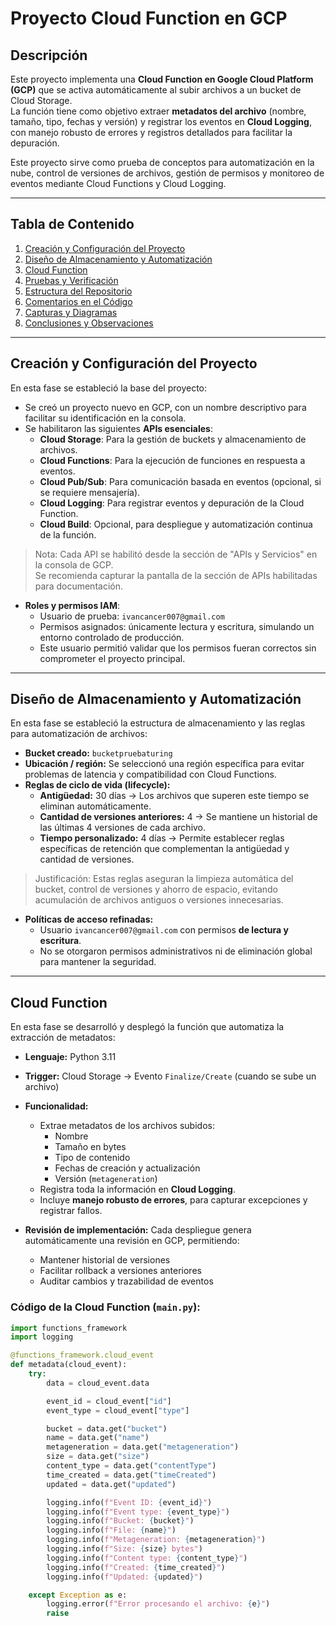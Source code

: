 # Proyecto Cloud Function en GCP

## Descripción
Este proyecto implementa una **Cloud Function en Google Cloud Platform (GCP)** que se activa automáticamente al subir archivos a un bucket de Cloud Storage.  
La función tiene como objetivo extraer **metadatos del archivo** (nombre, tamaño, tipo, fechas y versión) y registrar los eventos en **Cloud Logging**, con manejo robusto de errores y registros detallados para facilitar la depuración.  

Este proyecto sirve como prueba de conceptos para automatización en la nube, control de versiones de archivos, gestión de permisos y monitoreo de eventos mediante Cloud Functions y Cloud Logging.

---

## Tabla de Contenido
1. [Creación y Configuración del Proyecto](#creación-y-configuración-del-proyecto)
2. [Diseño de Almacenamiento y Automatización](#diseño-de-almacenamiento-y-automatización)
3. [Cloud Function](#cloud-function)
4. [Pruebas y Verificación](#pruebas-y-verificación)
5. [Estructura del Repositorio](#estructura-del-repositorio)
6. [Comentarios en el Código](#comentarios-en-el-código)
7. [Capturas y Diagramas](#capturas-y-diagramas)
8. [Conclusiones y Observaciones](#conclusiones-y-observaciones)

---

## Creación y Configuración del Proyecto
En esta fase se estableció la base del proyecto:

- Se creó un proyecto nuevo en GCP, con un nombre descriptivo para facilitar su identificación en la consola.
- Se habilitaron las siguientes **APIs esenciales**:
  - **Cloud Storage**: Para la gestión de buckets y almacenamiento de archivos.
  - **Cloud Functions**: Para la ejecución de funciones en respuesta a eventos.
  - **Cloud Pub/Sub**: Para comunicación basada en eventos (opcional, si se requiere mensajería).
  - **Cloud Logging**: Para registrar eventos y depuración de la Cloud Function.
  - **Cloud Build**: Opcional, para despliegue y automatización continua de la función.

> Nota: Cada API se habilitó desde la sección de "APIs y Servicios" en la consola de GCP.  
> Se recomienda capturar la pantalla de la sección de APIs habilitadas para documentación.

- **Roles y permisos IAM**:
  - Usuario de prueba: `ivancancer007@gmail.com`
  - Permisos asignados: únicamente lectura y escritura, simulando un entorno controlado de producción.
  - Este usuario permitió validar que los permisos fueran correctos sin comprometer el proyecto principal.

---

## Diseño de Almacenamiento y Automatización
En esta fase se estableció la estructura de almacenamiento y las reglas para automatización de archivos:

- **Bucket creado:** `bucketpruebaturing`  
- **Ubicación / región:** Se seleccionó una región específica para evitar problemas de latencia y compatibilidad con Cloud Functions.
- **Reglas de ciclo de vida (lifecycle):**
  - **Antigüedad:** 30 días → Los archivos que superen este tiempo se eliminan automáticamente.
  - **Cantidad de versiones anteriores:** 4 → Se mantiene un historial de las últimas 4 versiones de cada archivo.
  - **Tiempo personalizado:** 4 días → Permite establecer reglas específicas de retención que complementan la antigüedad y cantidad de versiones.
  
> Justificación: Estas reglas aseguran la limpieza automática del bucket, control de versiones y ahorro de espacio, evitando acumulación de archivos antiguos o versiones innecesarias.

- **Políticas de acceso refinadas:**
  - Usuario `ivancancer007@gmail.com` con permisos **de lectura y escritura**.
  - No se otorgaron permisos administrativos ni de eliminación global para mantener la seguridad.

---

## Cloud Function
En esta fase se desarrolló y desplegó la función que automatiza la extracción de metadatos:

- **Lenguaje:** Python 3.11
- **Trigger:** Cloud Storage → Evento `Finalize/Create` (cuando se sube un archivo)
- **Funcionalidad:**
  - Extrae metadatos de los archivos subidos:
    - Nombre
    - Tamaño en bytes
    - Tipo de contenido
    - Fechas de creación y actualización
    - Versión (`metageneration`)
  - Registra toda la información en **Cloud Logging**.
  - Incluye **manejo robusto de errores**, para capturar excepciones y registrar fallos.
  
- **Revisión de implementación:** Cada despliegue genera automáticamente una revisión en GCP, permitiendo:
  - Mantener historial de versiones
  - Facilitar rollback a versiones anteriores
  - Auditar cambios y trazabilidad de eventos

### Código de la Cloud Function (`main.py`):

```python
import functions_framework
import logging

@functions_framework.cloud_event
def metadata(cloud_event):
    try:
        data = cloud_event.data

        event_id = cloud_event["id"]
        event_type = cloud_event["type"]

        bucket = data.get("bucket")
        name = data.get("name")
        metageneration = data.get("metageneration")
        size = data.get("size")
        content_type = data.get("contentType")
        time_created = data.get("timeCreated")
        updated = data.get("updated")

        logging.info(f"Event ID: {event_id}")
        logging.info(f"Event type: {event_type}")
        logging.info(f"Bucket: {bucket}")
        logging.info(f"File: {name}")
        logging.info(f"Metageneration: {metageneration}")
        logging.info(f"Size: {size} bytes")
        logging.info(f"Content type: {content_type}")
        logging.info(f"Created: {time_created}")
        logging.info(f"Updated: {updated}")

    except Exception as e:
        logging.error(f"Error procesando el archivo: {e}")
        raise
